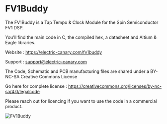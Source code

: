 # FV1Buddy

The FV1Buddy is a Tap Tempo & Clock Module for the Spin Semiconductor FV1 DSP.

You'll find the main code in C, the compiled hex, a datasheet and Altium & Eagle libraries.

Website : https://electric-canary.com/fv1buddy

Support : support@electric-canary.com

The Code, Schematic and PCB manufacturing files are shared under a BY-NC-SA Creative Commons License

Go here for complete license : https://creativecommons.org/licenses/by-nc-sa/4.0/legalcode

Please reach out for licencing if you want to use the code in a commercial product. 

![FV1Buddy](https://user-images.githubusercontent.com/52302192/174690866-9a4bdfd2-3059-441e-ae80-7b87e5e0293e.png)

